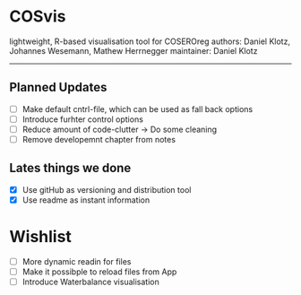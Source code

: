 # COSvis
lightweight, R-based visualisation tool for COSEROreg
authors: Daniel Klotz, Johannes Wesemann, Mathew Herrnegger
maintainer: Daniel Klotz 

***

## Planned Updates 

- [ ] Make default cntrl-file, which can be used as fall back options 
- [ ] Introduce furhter control options
- [ ] Reduce amount of code-clutter -> Do some cleaning
- [ ] Remove developemnt chapter from notes  

## Lates things we done

- [x] Use gitHub as versioning and distribution tool 
- [x] Use readme as instant information 

# Wishlist 

- [ ] More dynamic readin for files 
- [ ] Make it possibple to reload files from App
- [ ] Introduce Waterbalance visualisation 
